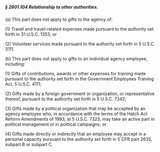 ##### § 2601.104 Relationship to other authorities. #####

(a) This part does not apply to gifts to the agency of:

(1) Travel and travel-related expenses made pursuant to the authority set forth in 31 U.S.C. 1353; or

(2) Volunteer services made pursuant to the authority set forth in 5 U.S.C. 3111.

(b) This part does not apply to gifts to an individual agency employee, including:

(1) Gifts of contributions, awards or other expenses for training made pursuant to the authority set forth in the Government Employees Training Act, 5 U.S.C. 4111;

(2) Gifts made by a foreign government or organization, or representative thereof, pursuant to the authority set forth in 5 U.S.C. 7342;

(3) Gifts made by a political organization that may be accepted by an agency employee who, in accordance with the terms of the Hatch Act Reform Amendments of 1993, at 5 U.S.C. 7323, may take an active part in political management or in political campaigns; or

(4) Gifts made directly or indirectly that an employee may accept in a personal capacity pursuant to the authority set forth in 5 CFR part 2635, subpart B or subpart C.